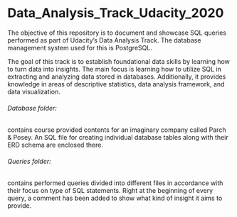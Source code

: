 # Data_Analysis_Track_Udacity_2020
The objective of this repository is to document and showcase SQL queries performed as part of Udacity’s Data Analysis Track. The database management system used for this is PostgreSQL. 

The goal of this track is to establish foundational data skills by learning how to turn data into insights. The main focus is learning how to utilize SQL in extracting and analyzing data stored in databases. Additionally, it provides knowledge in areas of descriptive statistics, data analysis framework, and data visualization.

###### Database folder:
contains course provided contents for an imaginary company called Parch & Posey. An SQL file for creating individual database tables along with their ERD schema are enclosed there.

###### Queries folder:
contains performed queries divided into different files in accordance with their focus on type of SQL statements. Right at the beginning of every query, a comment has been added to show what kind of insight it aims to provide.
